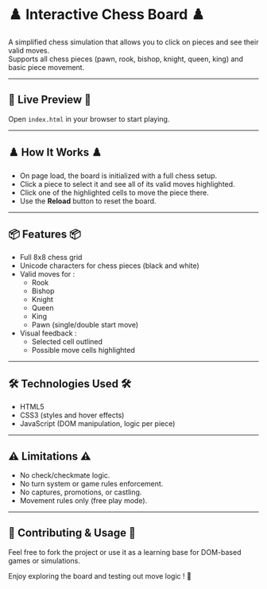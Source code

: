 # ♟️ Interactive Chess Board ♟️
A simplified chess simulation that allows you to click on pieces and see their valid moves.  
Supports all chess pieces (pawn, rook, bishop, knight, queen, king) and basic piece movement.

---

## 🚀 Live Preview 🚀
Open `index.html` in your browser to start playing.

---

## ♟️ How It Works ♟️
- On page load, the board is initialized with a full chess setup.
- Click a piece to select it and see all of its valid moves highlighted.
- Click one of the highlighted cells to move the piece there.
- Use the **Reload** button to reset the board.

---

## 📦 Features 📦
- Full 8x8 chess grid
- Unicode characters for chess pieces (black and white)
- Valid moves for :
  - Rook
  - Bishop
  - Knight
  - Queen
  - King
  - Pawn (single/double start move)
- Visual feedback :
  - Selected cell outlined
  - Possible move cells highlighted

---

 ## 🛠️ Technologies Used 🛠️
- HTML5
- CSS3 (styles and hover effects)
- JavaScript (DOM manipulation, logic per piece)

---

## ⚠️ Limitations ⚠️
- No check/checkmate logic.
- No turn system or game rules enforcement.
- No captures, promotions, or castling.
- Movement rules only (free play mode).

---

## 🙌 Contributing & Usage 🙌

Feel free to fork the project or use it as a learning base for DOM-based games or simulations.

Enjoy exploring the board and testing out move logic ! 🎯

